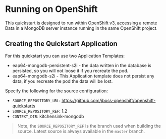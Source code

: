 Running on OpenShift
====================

This quickstart is designed to run within OpenShift v3, accessing a remote Data
in a MongoDB server instance running in the same OpenShift project.



Creating the Quickstart Application
-----------------------------------

For this quickstart you can use two Application Templates:

 - eap64-mongodb-persistent-s2i - the data written in the database is persisted, so you will not loose it if you recreate the pod.
 - eap64-mongodb-s2i - This Application template does not persist any data, if you recreate the pod the data will be lost.

Specify the following for the source configuration:

* `SOURCE_REPOSITORY_URL`: https://github.com/jboss-openshift/openshift-quickstarts
* `SOURCE_REPOSITORY_REF`: 1.2
* `CONTEXT_DIR`: kitchensink-mongodb

> Note, the `SOURCE_REPOSITORY_REF` is the branch used when building the
> source.  Latest source is always available in the `master` branch.